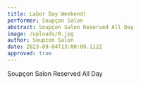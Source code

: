 ```yaml
---
title: Labor Day Weekend!
performer: Soupçon Salon
abstract: Soupçon Salon Reserved All Day
image: /uploads/0.jpg
author: Soupcon Salon
date: 2023-09-04T13:00:09.112Z
approved: true
---
```

Soupçon Salon Reserved All Day